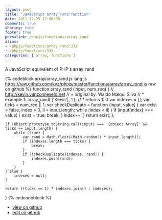 ```yaml
---
layout: post
title: "JavaScript array_rand function"
date: 2011-12-29 12:00:00
comments: true
sharing: true
footer: true
permalink: /phpjs/functions/array_rand
alias:
- /phpjs/functions/array_rand:332
- /phpjs/functions/332
categories: [ array, functions ]
---
```

A JavaScript equivalent of PHP's array_rand
<!-- more -->
{% codeblock array/array_rand.js lang:js https://raw.github.com/kvz/phpjs/master/functions/array/array_rand.js raw on github %}
function array_rand (input, num_req) {
    // http://kevin.vanzonneveld.net
    // +   original by: Waldo Malqui Silva
    // *     example 1: array_rand( ['Kevin'], 1 );
    // *     returns 1: 0
    var indexes = [];
    var ticks = num_req || 1;
    var checkDuplicate = function (input, value) {
        var exist = false,
            index = 0,
            il = input.length;
        while (index < il) {
            if (input[index] === value) {
                exist = true;
                break;
            }
            index++;
        }
        return exist;
    };

    if (Object.prototype.toString.call(input) === '[object Array]' && ticks <= input.length) {
        while (true) {
            var rand = Math.floor((Math.random() * input.length));
            if (indexes.length === ticks) {
                break;
            }
            if (!checkDuplicate(indexes, rand)) {
                indexes.push(rand);
            }
        }
    } else {
        indexes = null;
    }

    return ((ticks == 1) ? indexes.join() : indexes);
}
{% endcodeblock %}
<ul>
 <li><a href="https://github.com/kvz/phpjs/blob/master/functions/array/array_rand.js">view on github</a></li>
 <li><a href="https://github.com/kvz/phpjs/edit/master/functions/array/array_rand.js">edit on github</a></li>
</ul>
